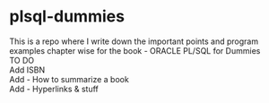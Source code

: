 # plsql-dummies
This is a repo where I write down the important points and program examples chapter wise for the book - ORACLE PL/SQL for Dummies <br/>
TO DO <br/>
Add ISBN <br/>
Add - How to summarize a book <br/>
Add - Hyperlinks & stuff<br/>
